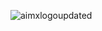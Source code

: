 ![aimxlogoupdated](https://user-images.githubusercontent.com/119469038/221773623-c96dfef2-8c4b-4219-83bb-da80e0fefc0f.PNG)

